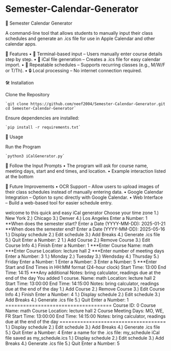 # Semester-Calendar-Generator

📅 Semester Calendar Generator

A command-line tool that allows students to manually input their class schedules and generate an .ics file for use in Apple Calendar and other calendar apps.

🚀 Features
	•	📝 Terminal-based input – Users manually enter course details step by step.
	•	📆 iCal file generation – Creates a .ics file for easy calendar import.
	•	🔄 Repeatable schedules – Supports recurring classes (e.g., M/W/F or T/Th).
	•	🔒 Local processing – No internet connection required.

🛠 Installation

Clone the Repository

	`git clone https://github.com/neef2004/Semester-Calendar-Generator.git
	cd Semester-Calendar-Generator`

Ensure dependencies are installed:

	`pip install -r requirements.txt`

📖 Usage

Run the Program

	`python3 iCalGenerator.py`

🔎 Follow the Input Prompts
	•	The program will ask for course name, meeting days, start and end times, and location.
	•	Example interaction listed at the bottom

📖 Future Improvements
	•	OCR Support – Allow users to upload images of their class schedules instead of manually entering data.
	•	Google Calendar Integration – Option to sync directly with Google Calendar.
 	•	Web Interface – Build a web-based tool for easier schedule entry.
	
 
 welcome to this quick and easy iCal generator
	Choose your time zone
	1.) New York   2.) Chicago   3.) Denver   4.) Los Angeles
	Enter a Number: 1
	**When does the semester start?
	Enter a Date (YYYY-MM-DD): 2025-01-21
	**When does the semester end?
	Enter a Date (YYYY-MM-DD): 2025-05-16
	1.) Display schedule    2.) Edit schedule    3.) Add Breaks    4.) Generate .ics file    5.) Quit
	Enter a Number: 2
	1.) Add Course    2.) Remove Course    3.) Edit Course Info    4.) Finish
	Enter a Number: 1
	***Enter Course Name: math
	***Enter Course Location: lecture hall 2
	***Enter number of meeting days
	Enter a Number: 3
	1.) Monday   2.) Tuesday    3.) Wendsday    4.) Thursday    5.) Friday
	Enter a Number: 1
	Enter a Number: 3
	Enter a Number: 5
	***Enter Start and End Times in HH:MM format (24-hour clock)
	Start Time: 13:00
	End Time: 14:15
	***Any additional Notes: bring calculator, readings due at the end of the day
	You added 1 course.
	Name: math
	Location: lecture hall 2
	Start Time: 13:00:00
	End Time: 14:15:00
	Notes: bring calculator, readings due at the end of the day
	1.) Add Course    2.) Remove Course    3.) Edit Course Info    4.) Finish
	Enter a Number: 4
	1.) Display schedule    2.) Edit schedule    3.) Add Breaks    4.) Generate .ics file    5.) Quit
	Enter a Number: 1
	====================================
	Course ID: 0
	Course Name: math   Course Location: lecture hall 2
	Course Meeting Days: MO, WE, FR
	Start Time: 13:00:00   End Time: 14:15:00
	Notes: bring calculator, readings due at the end of the day
	====================================
	1.) Display schedule    2.) Edit schedule    3.) Add Breaks    4.) Generate .ics file    5.) Quit
	Enter a Number: 4
	Enter a name for the .ics file: my_schedule
	iCal file saved as my_schedule.ics
	1.) Display schedule    2.) Edit schedule    3.) Add Breaks    4.) Generate .ics file    5.) Quit
	Enter a Number: 5
